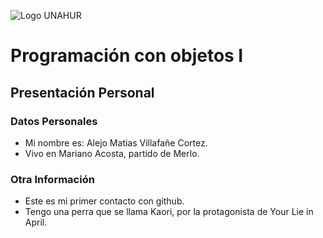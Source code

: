 ![Logo UNAHUR](./UNAHUR.png)

# Programación con objetos I
## Presentación Personal

### Datos Personales
- Mi nombre es: Alejo Matias Villafañe Cortez.
- Vivo en Mariano Acosta, partido de Merlo.


### Otra Información
- Este es mi primer contacto con github.
- Tengo una perra que se llama Kaori, por la protagonista de Your Lie in April.
